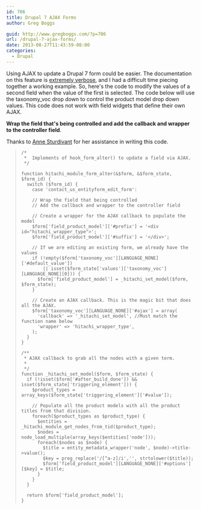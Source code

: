 ```yaml
---
id: 706
title: Drupal 7 AJAX Forms
author: Greg Boggs

guid: http://www.gregboggs.com/?p=706
url: /drupal-7-ajax-forms/
date: 2013-08-27T11:43:59-08:00
categories:
  - Drupal
---
```

Using AJAX to update a Drupal 7 form could be easier. The documentation on this feature is [extremely verbose][1], and I had a difficult time piecing together a working example. So, here's the code to modify the values of a second field when the value of the first is selected. The code below will use the taxonomy_voc drop down to control the product model drop down values. This code does not work with field widgets that define their own AJAX.

**Wrap the field that's being controlled and add the callback and wrapper to the controller field**.

Thanks to [Anne Sturdivant][2] for her assistance in writing this code.

>     
>     /*
>      *  Implements of hook_form_alter() to update a field via AJAX.
>      */
>     
>     function hitachi_module_form_alter(&$form, &$form_state, $form_id) {
>       switch ($form_id) {
>         case 'contact_us_entityform_edit_form':
>     
>         // Wrap the field that being controlled
>         // Add the callback and wrapper to the controller field
>     
>         // Create a wrapper for the AJAX callback to populate the model
>         $form['field_product_model']['#prefix'] = '<div id="hitachi_wrapper_type">';
>         $form['field_product_model']['#suffix'] = '</div>';
>     
>         // If we are editing an existing form, we already have the values
>         if (!empty($form['taxonomy_voc'][LANGUAGE_NONE]['#default_value']) 
>             || isset($form_state['values']['taxonomy_voc'][LANGUAGE_NONE][0])) {
>           $form['field_product_model'] = _hitachi_set_model($form, $form_state);
>         }
>     
>         // Create an AJAX callback. This is the magic bit that does all the AJAX.
>         $form['taxonomy_voc'][LANGUAGE_NONE]['#ajax'] = array(
>           'callback' => '_hitachi_set_model', //Must match the function name below
>           'wrapper' => 'hitachi_wrapper_type',
>         );
>       }
>     }
>     
>     /**
>      * AJAX callback to grab all the nodes with a given term.
>      *
>      */
>     function _hitachi_set_model($form, $form_state) {
>       if (!isset($form['#after_build_done']) && isset($form_state['triggering_element'])) {
>         $product_types = array_keys($form_state['triggering_element']['#value']);
>     
>         // Populate all the product models with all the product titles from that division.
>         foreach($product_types as $product_type) {
>           $entities = _hitachi_module_get_nodes_from_tid($product_type);
>           $nodes = node_load_multiple(array_keys($entities['node']));
>           foreach($nodes as $node) {
>             $title = entity_metadata_wrapper('node', $node)->title->value();
>             $key = preg_replace('/[^a-z]/i','', strtolower($title));
>             $form['field_product_model'][LANGUAGE_NONE]['#options'][$key] = $title;
>           }
>         }
>       }
>     
>       return $form['field_product_model'];
>     }
>

 [1]: https://api.drupal.org/api/drupal/developer!topics!forms_api_reference.html/7#ajax
 [2]: http://anniegreens.com/